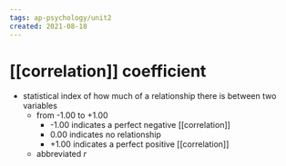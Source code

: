 ```yaml
---
tags: ap-psychology/unit2 
created: 2021-08-18
---
```


# [[correlation]] coefficient

- statistical index of how much of a relationship there is between two variables
	- from -1.00 to +1.00
		- -1.00 indicates a perfect negative [[correlation]]
		- 0.00 indicates no relationship
		- +1.00 indicates a perfect positive [[correlation]]
	- abbreviated *r* 
